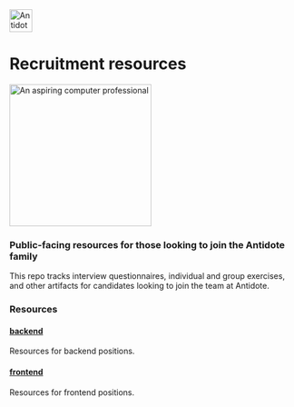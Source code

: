 <img src='https://s3.amazonaws.com/antidote-logos-email/antidote-80px.png' height='40' alt='Antidote logo' />

# Recruitment resources

<img src='https://media.giphy.com/media/12sIOcNCNrQlEc/giphy.gif' alt='An aspiring computer professional' width='250' />

### Public-facing resources for those looking to join the Antidote family
This repo tracks interview questionnaires, individual and group exercises,
and other artifacts for candidates looking to join the team at Antidote.

### Resources

#### [backend](./backend)
Resources for backend positions.

#### [frontend](./frontend)
Resources for frontend positions.

